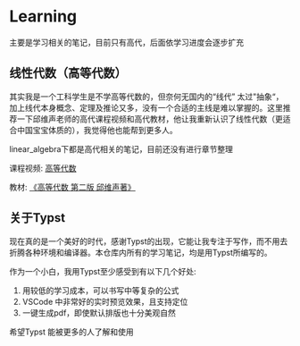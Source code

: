 # Learning
主要是学习相关的笔记，目前只有高代，后面依学习进度会逐步扩充

## 线性代数（高等代数）
其实我是一个工科学生是不学高等代数的，但奈何无国内的“线代” 太过"抽象“，加上线代本身概念、定理及推论又多，没有一个合适的主线是难以掌握的。这里推荐一下邱维声老师的高代课程视频和高代教材，他让我重新认识了线性代数（更适合中国宝宝体质的），我觉得他也能帮到更多人。

linear_algebra下都是高代相关的笔记，目前还没有进行章节整理

课程视频: [高等代数](https://www.bilibili.com/video/BV1jR4y1M78W/?spm_id_from=333.337.search-card.all.click)

教材: [《高等代数 第二版 邱维声著》](https://book.douban.com/subject/34778837/)

## 关于Typst
现在真的是一个美好的时代，感谢Typst的出现，它能让我专注于写作，而不用去折腾各种环境和编译器。本仓库内所有的学习笔记，均是用Typst所编写的。

作为一个小白，我用Typst至少感受到有以下几个好处:
1. 用较低的学习成本，可以书写中等复杂的公式
2. VSCode 中非常好的实时预览效果，且支持定位
3. 一键生成pdf，即使默认排版也十分美观自然

希望Typst 能被更多的人了解和使用